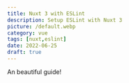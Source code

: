 ```yaml
---
title: Nuxt 3 with ESLint
description: Setup ESLint with Nuxt 3
picture: /default.webp
category: vue
tags: [nuxt,eslint]
date: 2022-06-25
draft: true
---
```


An beautiful guide!
